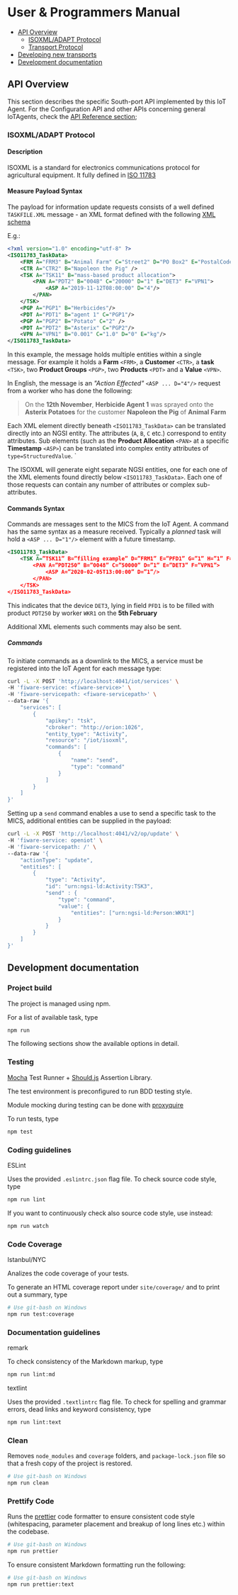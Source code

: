 # User & Programmers Manual

-   [API Overview](#api-overview)
    -   [ISOXML/ADAPT Protocol](#isoxml-adapt-protocol)
    -   [Transport Protocol](#transport-protocol)
-   [Developing new transports](#developing-new-transports)
-   [Development documentation](#development-documentation)

## API Overview

This section describes the specific South-port API implemented by this IoT Agent. For the Configuration API and other
APIs concerning general IoTAgents, check the [API Reference section](#apireference);

### ISOXML/ADAPT Protocol

#### Description

ISOXML is a standard for electronics communications protocol for agricultural equipment. It fully defined in
[ISO 11783](https://www.iso.org/obp/ui/#iso:std:iso:11783:-10:ed-2:v1:en)

#### Measure Payload Syntax

The payload for information update requests consists of a well defined `TASKFILE.XML` message - an XML format defined
with the following [XML schema](https://www.isobus.net/isobus/file/supportingDocuments)

E.g.:

```xml
<?xml version="1.0" encoding="utf-8" ?>
<ISO11783_TaskData>
    <FRM A="FRM3" B="Animal Farm" C="Street2" D="PO Box2" E="PostalCode2" F="City2" G="State2" H="Country2" I="CTR2"/>
    <CTR A="CTR2" B="Napoleon the Pig" />
    <TSK A="TSK11" B="mass-based product allocation">
        <PAN A="PDT2" B="004B" C="20000" D="1" E="DET3" F="VPN1">
            <ASP A="2019-11-12T08:00:00" D="4"/>
        </PAN>
    </TSK>
    <PGP A="PGP1" B="Herbicides"/>
    <PDT A="PDT1" B="agent 1" C="PGP1"/>
    <PGP A="PGP2" B="Potato" C="2" />
    <PDT A="PDT2" B="Asterix" C="PGP2"/>
    <VPN A="VPN1" B="0.001" C="1.0" D="0" E="kg"/>
</ISO11783_TaskData>
```

In this example, the message holds multiple entities within a single message. For example it holds a **Farm** `<FRM>`, a
**Customer** `<CTR>`, a **task** `<TSK>`, two **Product Groups** `<PGP>`, two **Products** `<PDT>` and a **Value**
`<VPN>`.

In English, the message is an _"Action Effected"_ `<ASP ... D="4"/>` request from a worker who has done the following:

> On the **12th November**, **Herbicide Agent 1** was sprayed onto the **Asterix Potatoes** for the customer **Napoleon
> the Pig** of **Animal Farm**

Each XML element directly beneath `<ISO11783_TaskData>` can be translated directly into an NGSI entity. The attributes
(`A`, `B`, `C` etc.) correspond to entity attributes. Sub elements (such as the **Product Allocation** `<PAN>` at a
specific **Timestamp** `<ASP>`) can be translated into complex entity attributes of `type=StructuredValue`. `

The ISOXML will generate eight separate NGSI entities, one for each one of the XML elements found directly below
`<ISO11783_TaskData>`. Each one of those requests can contain any number of attributes or complex sub-attributes.

#### Commands Syntax

Commands are messages sent to the MICS from the IoT Agent. A command has the same syntax as a measure received.
Typically a _planned_ task will hold a `<ASP ... D="1"/>` element with a future timestamp.

```xml
<ISO11783_TaskData>
    <TSK A=”TSK11” B=”filling example” D=”FRM1” E=”PFD1” G=”1” H=”1” F=”WKR1”>
        <PAN A=”PDT250” B=”0048” C=”50000” D=”1” E=”DET3” F=”VPN1”>
            <ASP A=”2020-02-05T13:00:00” D=”1”/>
        </PAN>
    </TSK>
</ISO11783_TaskData>
```

This indicates that the device `DET3`, lying in field `PFD1` is to be filled with product `PDT250` by worker `WKR1` on
the **5th February**

Additional XML elements such comments may also be sent.

##### Commands

To initiate commands as a downlink to the MICS, a service must be registered into the IoT Agent for each message type:

```bash
curl -L -X POST 'http://localhost:4041/iot/services' \
-H 'fiware-service: <fiware-service>' \
-H 'fiware-servicepath: <fiware-servicepath>' \
--data-raw '{
    "services": [
        {
            "apikey": "tsk",
            "cbroker": "http://orion:1026",
            "entity_type": "Activity",
            "resource": "/iot/isoxml",
            "commands": [
                {
                    "name": "send",
                    "type": "command"
                }
            ]
        }
    ]
}'
```

Setting up a `send` command enables a use to send a specific task to the MICS, additional entities can be supplied in
the payload:

```bash
curl -L -X POST 'http://localhost:4041/v2/op/update' \
-H 'fiware-service: openiot' \
-H 'fiware-servicepath: /' \
--data-raw '{
    "actionType": "update",
    "entities": [
        {
            "type": "Activity",
            "id": "urn:ngsi-ld:Activity:TSK3",
            "send" : {
                "type": "command",
                "value": {
                    "entities": ["urn:ngsi-ld:Person:WKR1"]
                }
            }
        }
    ]
}'
```

## Development documentation

### Project build

The project is managed using npm.

For a list of available task, type

```bash
npm run
```

The following sections show the available options in detail.

### Testing

[Mocha](https://mochajs.org/) Test Runner + [Should.js](https://shouldjs.github.io/) Assertion Library.

The test environment is preconfigured to run BDD testing style.

Module mocking during testing can be done with [proxyquire](https://github.com/thlorenz/proxyquire)

To run tests, type

```bash
npm test
```

### Coding guidelines

ESLint

Uses the provided `.eslintrc.json` flag file. To check source code style, type

```bash
npm run lint
```

If you want to continuously check also source code style, use instead:

```bash
npm run watch
```

### Code Coverage

Istanbul/NYC

Analizes the code coverage of your tests.

To generate an HTML coverage report under `site/coverage/` and to print out a summary, type

```bash
# Use git-bash on Windows
npm run test:coverage
```

### Documentation guidelines

remark

To check consistency of the Markdown markup, type

```bash
npm run lint:md
```

textlint

Uses the provided `.textlintrc` flag file. To check for spelling and grammar errors, dead links and keyword consistency,
type

```bash
npm run lint:text
```

### Clean

Removes `node_modules` and `coverage` folders, and `package-lock.json` file so that a fresh copy of the project is
restored.

```bash
# Use git-bash on Windows
npm run clean
```

### Prettify Code

Runs the [prettier](https://prettier.io) code formatter to ensure consistent code style (whitespacing, parameter
placement and breakup of long lines etc.) within the codebase.

```bash
# Use git-bash on Windows
npm run prettier
```

To ensure consistent Markdown formatting run the following:

```bash
# Use git-bash on Windows
npm run prettier:text
```
